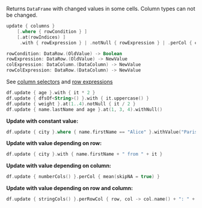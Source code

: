 [//]: # (title: update)

<!---IMPORT org.jetbrains.kotlinx.dataframe.samples.api.Modify-->

Returns `DataFrame` with changed values in some cells. Column types can not be changed.

```kotlin
update { columns }
    [.where { rowCondition } ]
    [.at(rowIndices) ] 
     .with { rowExpression } | .notNull { rowExpression } | .perCol { colExpression } | .perRowCol { rowColExpression } | .withValue(value) | .withNull() | .withZero() 

rowCondition: DataRow.(OldValue) -> Boolean
rowExpression: DataRow.(OldValue) -> NewValue
colExpression: DataColumn.(DataColumn) -> NewValue
rowColExpression: DataRow.(DataColumn) -> NewValue
```

See [column selectors](ColumnSelectors.md) and [row expressions](DataRow.md#row-expressions)

<!---FUN update-->

```kotlin
df.update { age }.with { it * 2 }
df.update { dfsOf<String>() }.with { it.uppercase() }
df.update { weight }.at(1..4).notNull { it / 2 }
df.update { name.lastName and age }.at(1, 3, 4).withNull()
```

<!---END-->

**Update with constant value:**

<!---FUN updateWithConst-->

```kotlin
df.update { city }.where { name.firstName == "Alice" }.withValue("Paris")
```

<!---END-->

**Update with value depending on row:**

<!---FUN updateWith-->

```kotlin
df.update { city }.with { name.firstName + " from " + it }
```

<!---END-->

**Update with value depending on column:**

<!---FUN updatePerColumn-->

```kotlin
df.update { numberCols() }.perCol { mean(skipNA = true) }
```

<!---END-->

**Update with value depending on row and column:**

<!---FUN updatePerRowCol-->

```kotlin
df.update { stringCols() }.perRowCol { row, col -> col.name() + ": " + row.index() }
```

<!---END-->
